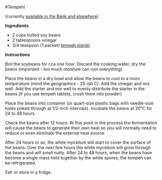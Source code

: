 #Tempeh!


(currently [available in the Bank and elsewhere](https://www.google.com/maps/d/u/0/edit?mid=zCoDc3SSi24I.korG11Dfhm4A))

**Ingredients**

* 2 cups hulled soy beans 
* 2 tablespoons vinegar
* 3/4 teaspoon (1 packet) [tempeh starter](http://github.com/foodguthub/Fermentation-Bank)

**Instructions**

Boil the soybeans for cca one hour. Discard the cooking water, dry the beans 
(important - too much moisture can ruin everything).


Place the beans in a dry bowl and allow the beans to cool to a room temperature (mind the geographics - 25-ish C).
Add the vinegar and mix well. Add the starter and mix well to evenly distribute the starter in the beans 
(if you use tempeh tablets, crush them into powder)


Place the beans into container (or quart-size plastic bags with needle-size holes poked through at 1/2-inch intervals).
Incubate the beans at 30°C for 24 to 48 hours.


Check the beans after 12 hours. At this point in the process the fermentation will cause the beans to generate 
their own heat so you will normally need to reduce or even eliminate the external heat source. 


After 24 hours or so, the white mycelium will start to cover the surface of the beans. 
Over the next few hours the white mycelium will grow through the beans and will smell nutty.
After 24 to 48 hours, when the beans have become a single mass held together by the white spores,
the tempeh can be refrigerated.

Eat! or store in a fridge..
